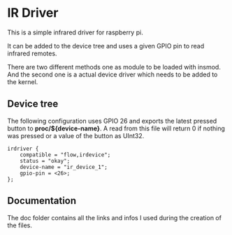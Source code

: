 # IR Driver
This is a simple infrared driver for raspberry pi.

It can be added to the device tree and uses a given GPIO pin to read infrared remotes.

There are two different methods one as module to be loaded with insmod. 
And the second one is a actual device driver which needs to be added to the kernel.

##  Device tree
The following configuration uses GPIO 26 and exports the latest pressed button to **proc/${device-name}**. 
A read from this file will return 0 if nothing was pressed or a value of the button as UInt32.

```
irdriver {
    compatible = "flow,irdevice";
    status = "okay";
    device-name = "ir_device_1";
    gpio-pin = <26>;
};
```

## Documentation
The doc folder contains all the links and infos I used during the creation of the files.
